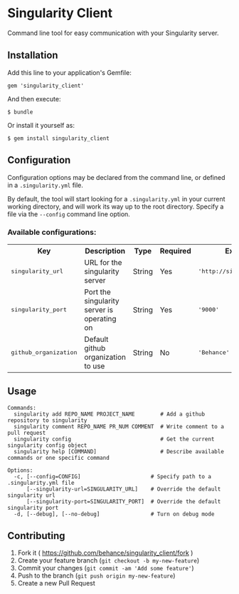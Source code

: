 # Singularity Client

Command line tool for easy communication with your Singularity server.

## Installation

Add this line to your application's Gemfile:

    gem 'singularity_client'

And then execute:

    $ bundle

Or install it yourself as:

    $ gem install singularity_client

## Configuration

Configuration options may be declared from the command line,
or defined in a `.singularity.yml` file.

By default, the tool will start looking for a `.singularity.yml` in your current working directory,
and will work its way up to the root directory. Specify a file via the `--config` command line option.

### Available configurations:

<table>
  <tr>
    <th>Key</th>
    <th>Description</th>
    <th>Type</th>
    <th>Required</th>
    <th>Example</th>
  </tr>
  <tr>
    <td><tt>singularity_url</tt></td>
    <td>URL for the singularity server</td>
    <td>String</td>
    <td>Yes</td>
    <td><tt>'http://singularity.net'</tt></td>
  </tr>
  <tr>
    <td><tt>singularity_port</tt></td>
    <td>Port the singularity server is operating on</td>
    <td>String</td>
    <td>Yes</td>
    <td><tt>'9000'</tt></td>
  </tr>
  <tr>
    <td><tt>github_organization</tt></td>
    <td>Default github organization to use</td>
    <td>String</td>
    <td>No</td>
    <td><tt>'Behance'</tt></td>
  </tr>
</table>

## Usage

```
Commands:
  singularity add REPO_NAME PROJECT_NAME        # Add a github repository to singularity
  singularity comment REPO_NAME PR_NUM COMMENT  # Write comment to a pull request
  singularity config                            # Get the current singularity config object
  singularity help [COMMAND]                    # Describe available commands or one specific command

Options:
  -c, [--config=CONFIG]                      # Specify path to a .singularity.yml file
      [--singularity-url=SINGULARITY_URL]    # Override the default singularity url
      [--singularity-port=SINGULARITY_PORT]  # Override the default singularity port
  -d, [--debug], [--no-debug]                # Turn on debug mode

```

## Contributing

1. Fork it ( https://github.com/behance/singularity_client/fork )
2. Create your feature branch (`git checkout -b my-new-feature`)
3. Commit your changes (`git commit -am 'Add some feature'`)
4. Push to the branch (`git push origin my-new-feature`)
5. Create a new Pull Request
